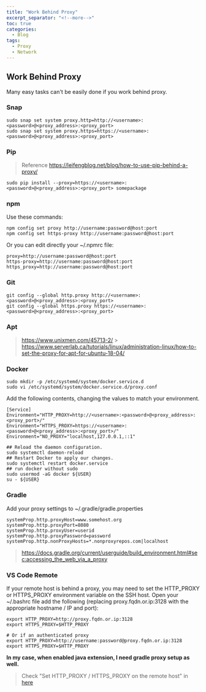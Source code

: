 ```yaml
---
title: "Work Behind Proxy"
excerpt_separator: "<!--more-->"
toc: true
categories:
  - Blog
tags:
  - Proxy
  - Network
---
```


## Work Behind Proxy

Many easy tasks can't be easily done if you work behind proxy.

### Snap

```
sudo snap set system proxy.http=http://<username>:<password>@<proxy_address>:<proxy_port>
sudo snap set system proxy.https=https://<username>:<password>@<proxy_address>:<proxy_port>
```

### Pip

> Reference https://leifengblog.net/blog/how-to-use-pip-behind-a-proxy/

```
sudo pip install --proxy=https://<username>:<password>@<proxy_address>:<proxy_port> somepackage
```

### npm

Use these commands:
```
npm config set proxy http://username:password@host:port
npm config set https-proxy http://username:password@host:port
```
Or you can edit directly your ~/.npmrc file:
```
proxy=http://username:password@host:port
https-proxy=http://username:password@host:port
https_proxy=http://username:password@host:port
```

### Git

```
git config --global http.proxy http://<username>:<password>@<proxy_address>:<proxy_port>
git config --global https.proxy https://<username>:<password>@<proxy_address>:<proxy_port>
```

### Apt

> https://www.unixmen.com/45713-2/ > https://www.serverlab.ca/tutorials/linux/administration-linux/how-to-set-the-proxy-for-apt-for-ubuntu-18-04/

### Docker

```
sudo mkdir -p /etc/systemd/system/docker.service.d
sudo vi /etc/systemd/system/docker.service.d/proxy.conf
```

Add the following contents, changing the values to match your environment.

```
[Service]
Environment="HTTP_PROXY=http://<username>:<password>@<proxy_address>:<proxy_port>/"
Environment="HTTPS_PROXY=https://<username>:<password>@<proxy_address>:<proxy_port>/"
Environment="NO_PROXY="localhost,127.0.0.1,::1"
```

```
## Reload the daemon configuration.
sudo systemctl daemon-reload
## Restart Docker to apply our changes.
sudo systemctl restart docker.service
## run docker without sudo
sudo usermod -aG docker ${USER}
su - ${USER}
```

### Gradle

Add your proxy settings to ~/.gradle/gradle.properties

```
systemProp.http.proxyHost=www.somehost.org
systemProp.http.proxyPort=8080
systemProp.http.proxyUser=userid
systemProp.http.proxyPassword=password
systemProp.http.nonProxyHosts=*.nonproxyrepos.com|localhost
```

> https://docs.gradle.org/current/userguide/build_environment.html#sec:accessing_the_web_via_a_proxy

### VS Code Remote

If your remote host is behind a proxy, you may need to set the HTTP_PROXY or HTTPS_PROXY environment variable on the SSH host. Open your ~/.bashrc file add the following (replacing proxy.fqdn.or.ip:3128 with the appropriate hostname / IP and port):

```
export HTTP_PROXY=http://proxy.fqdn.or.ip:3128
export HTTPS_PROXY=$HTTP_PROXY

# Or if an authenticated proxy
export HTTP_PROXY=http://username:password@proxy.fqdn.or.ip:3128
export HTTPS_PROXY=$HTTP_PROXY
```

**In my case, when enabled java extension, I need gradle proxy setup as well.**

> Check "Set HTTP_PROXY / HTTPS_PROXY on the remote host" in [here](https://www.serverlab.ca/tutorials/containers/docker/how-to-set-the-proxy-for-docker-on-ubuntu/)
